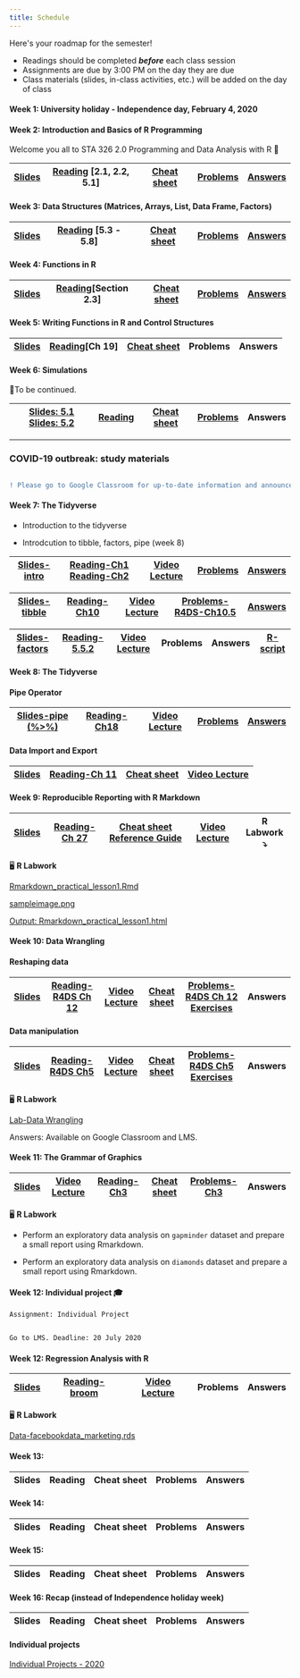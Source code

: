 ```yaml
---
title: Schedule
---
```


Here's your roadmap for the semester!

- <i class="fas fa-book-reader"></i> Readings should be completed ***before*** each class session
- <i class="fas fa-laptop-code"></i> Assignments are due by 3:00 PM on the day they are due
- <i class="fas fa-university"></i></a> Class materials (slides, in-class activities, etc.) will be added on the day of class

#### Week 1: University holiday - Independence day, February 4, 2020

#### Week 2: Introduction and Basics of R Programming

Welcome you all to STA 326 2.0 Programming and Data Analysis with R :clap:

|[Slides](/slides/l1.html)    	|  [Reading](https://rstudio-education.github.io/hopr/basics.html) [2.1, 2.2, 5.1]  	|  [Cheat sheet](/cheatsheets/baser.pdf) 	|  [Problems](https://hellor.netlify.com/slides/l1.html#60) 	| [Answers](/answers/Week1Answers.pdf) |
|:-:	|:-:	|:-:	|:-:	|:-:	|


#### Week 3: Data Structures (Matrices, Arrays, List, Data Frame, Factors) 

|[Slides](/slides/l2.html) 	|  [Reading](https://rstudio-education.github.io/hopr/r-objects.html#matrices) [5.3 - 5.8]  	|  [Cheat sheet](/cheatsheets/baser.pdf) 	|  [Problems](/problems/problems2.pdf) 	| [Answers](/answers/Week2Answers.pdf)  |
|:-:	|:-:	|:-:	|:-:	|:-:	|

#### Week 4: Functions in R 

|[Slides](/slides/l3.html)    	|  [Reading](https://rstudio-education.github.io/hopr/basics.html#functions)[Section 2.3]    	|  [Cheat sheet](/cheatsheets/baser.pdf) 	|  [Problems](https://hellor.netlify.com/slides/l3.html#63) 	| [Answers](/answers/Week3Answers.pdf) |
|:-:	|:-:	|:-:	|:-:	|:-:	|

#### Week 5: Writing Functions in R and Control Structures

|[Slides](/slides/l4.html)    	|  [Reading](https://r4ds.had.co.nz/functions.html)[Ch 19]  	|  [Cheat sheet](/cheatsheets/baser.pdf) 	|  Problems 	| Answers |
|:-:	|:-:	|:-:	|:-:	|:-:	|

#### Week 6: Simulations 

📝To be continued.

|[Slides: 5.1](/slides/l5_1.html)  [Slides: 5.2](/slides/l5.html)| [Reading](https://rpubs.com/UTSdtay/montyhall)  	|  [Cheat sheet](/cheatsheets/baser.pdf) 	|  [Problems](/slides/Week6problem.pdf) 	| Answers |
|:-:	|:-:	|:-:	|:-:	|:-:	|

----------------------------------------------------------------------------------



### COVID-19 outbreak: study materials

```diff

! Please go to Google Classroom for up-to-date information and announcements.

```

#### Week 7: The Tidyverse

- Introduction to the tidyverse

- Introdcution to tibble, factors, pipe (week 8)

|[Slides-intro](/slides/l7_intro_tidyverse.html)    	|  [Reading-Ch1](https://r4ds.had.co.nz/introduction.html) [Reading-Ch2](https://r4ds.had.co.nz/explore-intro.html) 	|  [Video Lecture ](/video.pdf)	|  [Problems](/video.pdf)	 	| [Answers](/video.pdf)	 |
|:-:	|:-:	|:-:	|:-:	|:-:	|

|[Slides-tibble](https://hellor.netlify.app/slides/l7_intro_tidyverse.html#13)    	|  [Reading-Ch10](https://r4ds.had.co.nz/tibbles.html)  	|  [Video Lecture ](/video_tibble.pdf)	|  [Problems-R4DS-Ch10.5](https://r4ds.had.co.nz/tibbles.html#exercises-20)	 	| [Answers](/video.pdf)	 |
|:-:	|:-:	|:-:	|:-:	|:-:	|

|[Slides-factors](https://hellor.netlify.app/slides/l7_intro_tidyverse.html#29)    	|  [Reading-5.5.2](https://rstudio-education.github.io/hopr/r-objects.html)  	|  [Video Lecture ](/video.pdf)	|  Problems	 	| Answers	 | [R-script](/rscripts/factor_lab.R) |
|:-:	|:-:	|:-:	|:-:	|:-:	|:-:	|



#### Week 8: The Tidyverse

#### Pipe Operator

|[Slides-pipe (%>%)](https://hellor.netlify.app/slides/l7_intro_tidyverse.html#43)    	|  [Reading-Ch18](https://r4ds.had.co.nz/pipes.html)  	|  [Video Lecture ](/video.pdf)	|  [Problems](/problems/pipe_questions.pdf)	 	| [Answers](/problems/pipe_answers.pdf)	 |
|:-:	|:-:	|:-:	|:-:	|:-:	|


#### Data Import and Export

|[Slides](/slides/l8_import_data.html)    	|  [Reading-Ch 11](https://r4ds.had.co.nz/data-import.html)  	|  [Cheat sheet](/cheatsheets/data-import.pdf) 	|  [Video Lecture](/video.pdf)|
|:-:	|:-:	|:-:	|:-:		|

#### Week 9: Reproducible Reporting with R Markdown


|[Slides](/slides/l9_rmarkdown.html)    	|  [Reading-Ch 27](https://r4ds.had.co.nz/r-markdown.html)  	|  [Cheat sheet](/cheatsheets/rmarkdown-cheatsheet-2.0.pdf) [Reference Guide](/cheatsheets/rmarkdown-reference.pdf) 	|  [Video Lecture](/video.pdf)   |R Labwork ⤵️|
|:-:	|:-:	|:-:	|:-:	|:-:		|

🖥️ **R Labwork**

[Rmarkdown_practical_lesson1.Rmd](/rscripts/rmarkdown_labwork/Rmarkdown_practical_lesson1.Rmd)

[sampleimage.png](/rscripts/rmarkdown_labwork/sampleimage.png)

[Output: Rmarkdown_practical_lesson1.html](/rscripts/rmarkdown_labwork/Rmarkdown_practical_lesson1.html)



#### Week 10: Data Wrangling

#### Reshaping data

|[Slides](/slides/l10_reshaping_data.html)    	|  [Reading-R4DS Ch 12](https://r4ds.had.co.nz/tidy-data.html)  	|[Video Lecture](/video.pdf)   |[Cheat sheet](/cheatsheets/data-wrangling-cheatsheet.pdf) 	|  [Problems-R4DS Ch 12 Exercises](https://r4ds.had.co.nz/tidy-data.html)	| Answers |
|:-:	|:-:	|:-:	|:-:	|:-:	|:-:|

#### Data manipulation

|[Slides](/slides/l11_data_manipulation_with_dplyr.html)    	|  [Reading-R4DS Ch5](https://r4ds.had.co.nz/transform.html)  	|[Video Lecture](/video.pdf)   |[Cheat sheet](/cheatsheets/data-wrangling-cheatsheet.pdf) 	|  [Problems-R4DS Ch5 Exercises](https://r4ds.had.co.nz/transform.html)	| Answers |
|:-:	|:-:	|:-:	|:-:	|:-:	|:-:|


🖥️ **R Labwork**

[Lab-Data Wrangling](/problems/DataWrangling_Tutorial.pdf)

Answers: Available on Google Classroom and LMS.

#### Week 11: The Grammar of Graphics

|[Slides](/slides/l12_grammar_of_graphics.html)   	| [Video Lecture](/video.pdf)  | [Reading-Ch3](https://r4ds.had.co.nz/data-visualisation.html)  	|  [Cheat sheet](/cheatsheets/ggplot2-cheatsheet.pdf) 	|  [Problems-Ch3](https://r4ds.had.co.nz/data-visualisation.html) 	| Answers |
|:-: |:-:	|:-:	|:-:	|:-:	|:-:	|

🖥️ **R Labwork**

- Perform an exploratory data analysis on `gapminder` dataset and prepare a small report using Rmarkdown. 

- Perform an exploratory data analysis on `diamonds` dataset and prepare a small report using Rmarkdown. 

#### Week 12: Individual project 🎓

```{r class.source="watch-out"}
Assignment: Individual Project
```

```diff

Go to LMS. Deadline: 20 July 2020

```



#### Week 12: Regression Analysis with R

|[Slides](/slides/l13_regression_analysis.html)    	|  [Reading-broom](http://varianceexplained.org/r/broom-intro/)  	|  [Video Lecture](/video.pdf) 	|  Problems 	| Answers |
|:-:	|:-:	|:-:	|:-:	|:-:	|

🖥️ **R Labwork**

[Data-facebookdata_marketing.rds](/slides/facebookdata_marketing.rds)

#### Week 13: 

|Slides    	|  Reading  	|  Cheat sheet 	|  Problems 	| Answers |
|:-:	|:-:	|:-:	|:-:	|:-:	|

#### Week 14: 

|Slides    	|  Reading  	|  Cheat sheet 	|  Problems 	| Answers |
|:-:	|:-:	|:-:	|:-:	|:-:	|


#### Week 15: 

|Slides    	|  Reading  	|  Cheat sheet 	|  Problems 	| Answers |
|:-:	|:-:	|:-:	|:-:	|:-:	|



#### Week 16: Recap (instead of Independence holiday week)

|Slides    	|  Reading  	|  Cheat sheet 	|  Problems 	| Answers |
|:-:	|:-:	|:-:	|:-:	|:-:	|


#### Individual projects 

[Individual Projects - 2020](/resources/)